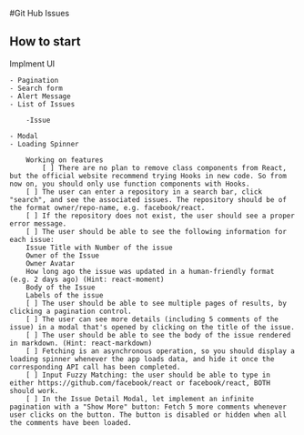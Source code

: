 #Git Hub Issues

## How to start

Implment UI

    - Pagination
    - Search form
    - Alert Message
    - List of Issues

        -Issue

    - Modal
    - Loading Spinner

        Working on features
            [ ] There are no plan to remove class components from React, but the official website recommend trying Hooks in new code. So from now on, you should only use function components with Hooks.
        [ ] The user can enter a repository in a search bar, click "search", and see the associated issues. The repository should be of the format owner/repo-name, e.g. facebook/react.
        [ ] If the repository does not exist, the user should see a proper error message.
        [ ] The user should be able to see the following information for each issue:
        Issue Title with Number of the issue
        Owner of the Issue
        Owner Avatar
        How long ago the issue was updated in a human-friendly format (e.g. 2 days ago) (Hint: react-moment)
        Body of the Issue
        Labels of the issue
        [ ] The user should be able to see multiple pages of results, by clicking a pagination control.
        [ ] The user can see more details (including 5 comments of the issue) in a modal that's opened by clicking on the title of the issue.
        [ ] The user should be able to see the body of the issue rendered in markdown. (Hint: react-markdown)
        [ ] Fetching is an asynchronous operation, so you should display a loading spinner whenever the app loads data, and hide it once the corresponding API call has been completed.
        [ ] Input Fuzzy Matching: the user should be able to type in either https://github.com/facebook/react or facebook/react, BOTH should work.
        [ ] In the Issue Detail Modal, let implement an infinite pagination with a "Show More" button: Fetch 5 more comments whenever user clicks on the button. The button is disabled or hidden when all the comments have been loaded.
